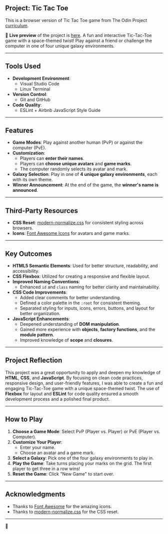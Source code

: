 ## Project: Tic Tac Toe
  This is a browser version of Tic Tac Toe game from The Odin Project [curriculum](https://www.theodinproject.com/paths/full-stack-javascript/courses/javascript/lessons/tic-tac-toe).

🔗 **Live preview** of the project is [here](https://husseinh2n.github.io/tic-tac-toe-game/).
A fun and interactive Tic-Tac-Toe game with a space-themed twist! Play against a friend or challenge the computer in one of four unique galaxy environments.

---

## Tools Used

- **Development Environment**:
  - Visual Studio Code
  - Linux Terminal
- **Version Control**:
  - Git and GitHub
- **Code Quality**:
  - ESLint + Airbnb JavaScript Style Guide

---

## Features

- **Game Modes**: Play against another human (PvP) or against the computer (PvE).
- **Customization**:
  - Players can **enter their names**.
  - Players can **choose unique avatars** and **game marks**.
  - The computer randomly selects its avatar and mark.
- **Galaxy Selection**: Play in one of **4 unique galaxy environments**, each with its own theme.
- **Winner Announcement**: At the end of the game, the **winner's name is announced**.

---



## Third-Party Resources

- **CSS Reset**: [modern-normalize.css](https://github.com/sindresorhus/modern-normalize) for consistent styling across browsers.
- **Icons**: [Font Awesome Icons](https://fontawesome.com/) for avatars and game marks.

---

## Key Outcomes

- **HTML5 Semantic Elements**: Used for better structure, readability, and accessibility.
- **CSS Flexbox**: Utilized for creating a responsive and flexible layout.
- **Improved Naming Conventions**:
  - Enhanced `id` and `class` naming for better clarity and maintainability.
- **CSS Code Improvements**:
  - Added clear comments for better understanding.
  - Defined a color palette in the `:root` for consistent theming.
  - Separated styling for inputs, icons, errors, buttons, and layout for better organization.
- **JavaScript Enhancements**:
  - Deepened understanding of **DOM manipulation**.
  - Gained more experience with **objects**, **factory functions**, and the **module pattern**.
  - Improved knowledge of **scope** and **closures**.

---

## Project Reflection

This project was a great opportunity to apply and deepen my knowledge of **HTML**, **CSS**, and **JavaScript**. By focusing on clean code practices, responsive design, and user-friendly features, I was able to create a fun and engaging Tic-Tac-Toe game with a unique space-themed twist. The use of **Flexbox** for layout and **ESLint** for code quality ensured a smooth development process and a polished final product.

---

## How to Play

1. **Choose a Game Mode**: Select PvP (Player vs. Player) or PvE (Player vs. Computer).
2. **Customize Your Player**:
   - Enter your name.
   - Choose an avatar and a game mark.
3. **Select a Galaxy**: Pick one of the four galaxy environments to play in.
4. **Play the Game**: Take turns placing your marks on the grid. The first player to get three in a row wins!
5. **Reset the Game**: Click "New Game" to start over.

---

## Acknowledgments

- Thanks to [Font Awesome](https://fontawesome.com/) for the amazing icons.
- Thanks to [modern-normalize.css](https://github.com/sindresorhus/modern-normalize) for the CSS reset.

---
 🚀

